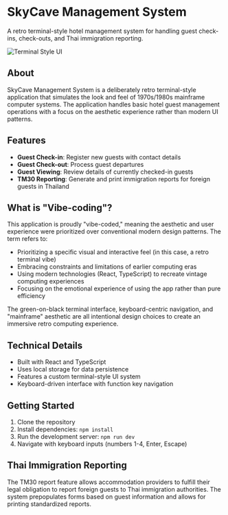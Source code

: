 # SkyCave Management System

A retro terminal-style hotel management system for handling guest check-ins, check-outs, and Thai immigration reporting.

![Terminal Style UI](https://via.placeholder.com/800x400?text=SkyCave+Terminal+UI)

## About

SkyCave Management System is a deliberately retro terminal-style application that simulates the look and feel of 1970s/1980s mainframe computer systems. The application handles basic hotel guest management operations with a focus on the aesthetic experience rather than modern UI patterns.

## Features

- **Guest Check-in**: Register new guests with contact details
- **Guest Check-out**: Process guest departures
- **Guest Viewing**: Review details of currently checked-in guests
- **TM30 Reporting**: Generate and print immigration reports for foreign guests in Thailand

## What is "Vibe-coding"?

This application is proudly "vibe-coded," meaning the aesthetic and user experience were prioritized over conventional modern design patterns. The term refers to:

- Prioritizing a specific visual and interactive feel (in this case, a retro terminal vibe)
- Embracing constraints and limitations of earlier computing eras
- Using modern technologies (React, TypeScript) to recreate vintage computing experiences
- Focusing on the emotional experience of using the app rather than pure efficiency

The green-on-black terminal interface, keyboard-centric navigation, and "mainframe" aesthetic are all intentional design choices to create an immersive retro computing experience.

## Technical Details

- Built with React and TypeScript
- Uses local storage for data persistence
- Features a custom terminal-style UI system
- Keyboard-driven interface with function key navigation

## Getting Started

1. Clone the repository
2. Install dependencies: `npm install`
3. Run the development server: `npm run dev`
4. Navigate with keyboard inputs (numbers 1-4, Enter, Escape)

## Thai Immigration Reporting

The TM30 report feature allows accommodation providers to fulfill their legal obligation to report foreign guests to Thai immigration authorities. The system prepopulates forms based on guest information and allows for printing standardized reports.
